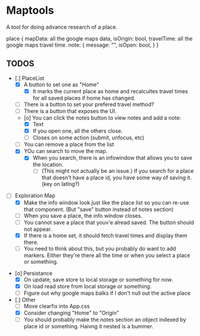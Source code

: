 # Maptools

A tool for doing advance research of a place.

place
{
    mapData: all the google maps data,
    isOrigin: bool,
    travelTime: all the google maps travel time.
    note: {
        message: "",
        isOpen: bool,
    }
}

## TODOS

- [.]  PlaceList 
    - [X]  A button to set one as "Home"
        - [X]  It marks the current place as home and recalcultes travel times for all saved places if home has changed.
    - [ ]  There is a button to set your prefered travel method?
    - [ ]  There is a button that exposes the UI.
    - [o]  You can click the notes button to view notes and add a note:
        - [X] Text
        - [X] If you open one, all the others close.
        - [ ] Closes on some action (submit, unfocus, etc)
    - [ ] You can remove a place from the list
    - [x] YOu can search to move the map.
        - [X] When you search, there is an infowindow that allows you to save the location.
            - [ ] (This might not actually be an issue.) If you search for a place that doesn't have a place id, you have some way of saving it. (key on latlng?)
- [ ]  Exploration Map
    - [x] Make the info window look just like the place list so you can re-use that component. (But "save" button instead of notes section)
    - [ ] When you save a place, the info window closes.
    - [ ] You cannot save a place that youv'e alread saved. The button should not appear.
    - [x] If there is a home set, it should fetch travel times and display them there.
    - [ ] You need to think about this, but you probably do want to add markers. Either they're there all the time or when you select a place or something.
- [o]  Persistance
    - [X]  On update, save store to local storage or something for now.
    - [X]  On load read store from local storage or something.
    - [ ]  Figure out why google maps balks if I don't null out the active place
- [.]  Other
    - [ ]  Move clearfix into App.css
    - [X]  Consider changing "Home" to "Origin"
    - [ ] You should probably make the notes section an object indexed by place id or something. Haivng it nested is a bummer.
